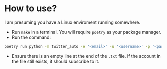 # How to use?
I am presuming you have a Linux enviroment running somewhere.

* Run `make` in a terminal. You will require `poetry` as your package manager.
* Run the command:
```bash
poetry run python -m twitter_auto -e '<email>' -u '<username>' -p '<password>' -f '<file_loc>'
```
* Ensure there is an empty line at the end of the `.txt` file. If the account in the file still exists, it should subscribe to it.
